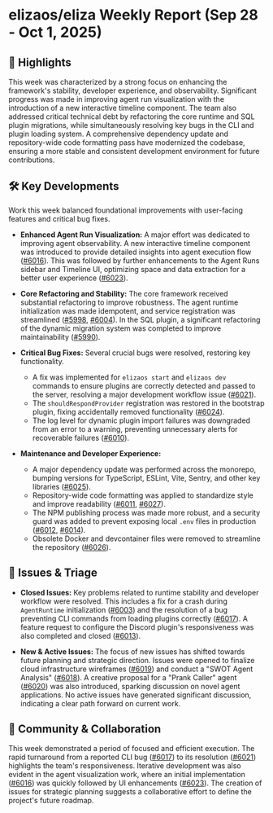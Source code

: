 # elizaos/eliza Weekly Report (Sep 28 - Oct 1, 2025)

## 🚀 Highlights
This week was characterized by a strong focus on enhancing the framework's stability, developer experience, and observability. Significant progress was made in improving agent run visualization with the introduction of a new interactive timeline component. The team also addressed critical technical debt by refactoring the core runtime and SQL plugin migrations, while simultaneously resolving key bugs in the CLI and plugin loading system. A comprehensive dependency update and repository-wide code formatting pass have modernized the codebase, ensuring a more stable and consistent development environment for future contributions.

## 🛠️ Key Developments
Work this week balanced foundational improvements with user-facing features and critical bug fixes.

- **Enhanced Agent Run Visualization:** A major effort was dedicated to improving agent observability. A new interactive timeline component was introduced to provide detailed insights into agent execution flow ([#6016](https://github.com/elizaos/eliza/pull/6016)). This was followed by further enhancements to the Agent Runs sidebar and Timeline UI, optimizing space and data extraction for a better user experience ([#6023](https://github.com/elizaos/eliza/pull/6023)).

- **Core Refactoring and Stability:** The core framework received substantial refactoring to improve robustness. The agent runtime initialization was made idempotent, and service registration was streamlined ([#5998](https://github.com/elizaos/eliza/pull/5998), [#6004](https://github.com/elizaos/eliza/pull/6004)). In the SQL plugin, a significant refactoring of the dynamic migration system was completed to improve maintainability ([#5990](https://github.com/elizaos/eliza/pull/5990)).

- **Critical Bug Fixes:** Several crucial bugs were resolved, restoring key functionality.
    - A fix was implemented for `elizaos start` and `elizaos dev` commands to ensure plugins are correctly detected and passed to the server, resolving a major development workflow issue ([#6021](https://github.com/elizaos/eliza/pull/6021)).
    - The `shouldRespondProvider` registration was restored in the bootstrap plugin, fixing accidentally removed functionality ([#6024](https://github.com/elizaos/eliza/pull/6024)).
    - The log level for dynamic plugin import failures was downgraded from an error to a warning, preventing unnecessary alerts for recoverable failures ([#6010](https://github.com/elizaos/eliza/pull/6010)).

- **Maintenance and Developer Experience:**
    - A major dependency update was performed across the monorepo, bumping versions for TypeScript, ESLint, Vite, Sentry, and other key libraries ([#6025](https://github.com/elizaos/eliza/pull/6025)).
    - Repository-wide code formatting was applied to standardize style and improve readability ([#6011](https://github.com/elizaos/eliza/pull/6011), [#6027](https://github.com/elizaos/eliza/pull/6027)).
    - The NPM publishing process was made more robust, and a security guard was added to prevent exposing local `.env` files in production ([#6012](https://github.com/elizaos/eliza/pull/6012), [#6014](https://github.com/elizaos/eliza/pull/6014)).
    - Obsolete Docker and devcontainer files were removed to streamline the repository ([#6026](https://github.com/elizaos/eliza/pull/6026)).

## 🐛 Issues & Triage

- **Closed Issues:** Key problems related to runtime stability and developer workflow were resolved. This includes a fix for a crash during `AgentRuntime` initialization ([#6003](https://github.com/elizaos/eliza/issues/6003)) and the resolution of a bug preventing CLI commands from loading plugins correctly ([#6017](https://github.com/elizaos/eliza/issues/6017)). A feature request to configure the Discord plugin's responsiveness was also completed and closed ([#6013](https://github.com/elizaos/eliza/issues/6013)).

- **New & Active Issues:** The focus of new issues has shifted towards future planning and strategic direction. Issues were opened to finalize cloud infrastructure wireframes ([#6019](https://github.com/elizaos/eliza/issues/6019)) and conduct a "SWOT Agent Analysis" ([#6018](https://github.com/elizaos/eliza/issues/6018)). A creative proposal for a "Prank Caller" agent ([#6020](https://github.com/elizaos/eliza/issues/6020)) was also introduced, sparking discussion on novel agent applications. No active issues have generated significant discussion, indicating a clear path forward on current work.

## 💬 Community & Collaboration
This week demonstrated a period of focused and efficient execution. The rapid turnaround from a reported CLI bug ([#6017](https://github.com/elizaos/eliza/issues/6017)) to its resolution ([#6021](https://github.com/elizaos/eliza/pull/6021)) highlights the team's responsiveness. Iterative development was also evident in the agent visualization work, where an initial implementation ([#6016](https://github.com/elizaos/eliza/pull/6016)) was quickly followed by UI enhancements ([#6023](https://github.com/elizaos/eliza/pull/6023)). The creation of issues for strategic planning suggests a collaborative effort to define the project's future roadmap.